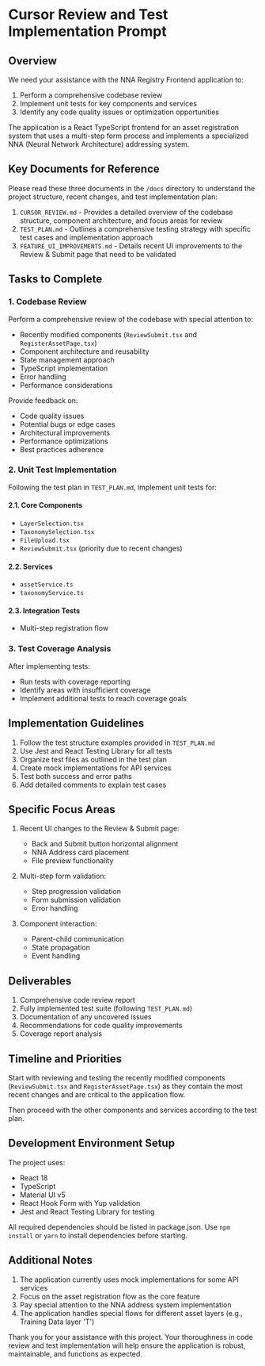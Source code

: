 # Cursor Review and Test Implementation Prompt

## Overview

We need your assistance with the NNA Registry Frontend application to:
1. Perform a comprehensive codebase review
2. Implement unit tests for key components and services
3. Identify any code quality issues or optimization opportunities

The application is a React TypeScript frontend for an asset registration system that uses a multi-step form process and implements a specialized NNA (Neural Network Architecture) addressing system.

## Key Documents for Reference

Please read these three documents in the `/docs` directory to understand the project structure, recent changes, and test implementation plan:

1. `CURSOR_REVIEW.md` - Provides a detailed overview of the codebase structure, component architecture, and focus areas for review
2. `TEST_PLAN.md` - Outlines a comprehensive testing strategy with specific test cases and implementation approach
3. `FEATURE_UI_IMPROVEMENTS.md` - Details recent UI improvements to the Review & Submit page that need to be validated

## Tasks to Complete

### 1. Codebase Review

Perform a comprehensive review of the codebase with special attention to:

- Recently modified components (`ReviewSubmit.tsx` and `RegisterAssetPage.tsx`)
- Component architecture and reusability
- State management approach
- TypeScript implementation
- Error handling
- Performance considerations

Provide feedback on:
- Code quality issues
- Potential bugs or edge cases
- Architectural improvements
- Performance optimizations
- Best practices adherence

### 2. Unit Test Implementation

Following the test plan in `TEST_PLAN.md`, implement unit tests for:

#### 2.1. Core Components
- `LayerSelection.tsx`
- `TaxonomySelection.tsx`
- `FileUpload.tsx`
- `ReviewSubmit.tsx` (priority due to recent changes)

#### 2.2. Services
- `assetService.ts`
- `taxonomyService.ts`

#### 2.3. Integration Tests
- Multi-step registration flow

### 3. Test Coverage Analysis

After implementing tests:
- Run tests with coverage reporting
- Identify areas with insufficient coverage
- Implement additional tests to reach coverage goals

## Implementation Guidelines

1. Follow the test structure examples provided in `TEST_PLAN.md`
2. Use Jest and React Testing Library for all tests
3. Organize test files as outlined in the test plan
4. Create mock implementations for API services
5. Test both success and error paths
6. Add detailed comments to explain test cases

## Specific Focus Areas

1. Recent UI changes to the Review & Submit page:
   - Back and Submit button horizontal alignment
   - NNA Address card placement
   - File preview functionality

2. Multi-step form validation:
   - Step progression validation
   - Form submission validation
   - Error handling

3. Component interaction:
   - Parent-child communication
   - State propagation
   - Event handling

## Deliverables

1. Comprehensive code review report
2. Fully implemented test suite (following `TEST_PLAN.md`)
3. Documentation of any uncovered issues
4. Recommendations for code quality improvements
5. Coverage report analysis

## Timeline and Priorities

Start with reviewing and testing the recently modified components (`ReviewSubmit.tsx` and `RegisterAssetPage.tsx`) as they contain the most recent changes and are critical to the application flow.

Then proceed with the other components and services according to the test plan.

## Development Environment Setup

The project uses:
- React 18
- TypeScript
- Material UI v5
- React Hook Form with Yup validation
- Jest and React Testing Library for testing

All required dependencies should be listed in package.json. Use `npm install` or `yarn` to install dependencies before starting.

## Additional Notes

1. The application currently uses mock implementations for some API services
2. Focus on the asset registration flow as the core feature
3. Pay special attention to the NNA address system implementation
4. The application handles special flows for different asset layers (e.g., Training Data layer 'T')

Thank you for your assistance with this project. Your thoroughness in code review and test implementation will help ensure the application is robust, maintainable, and functions as expected.